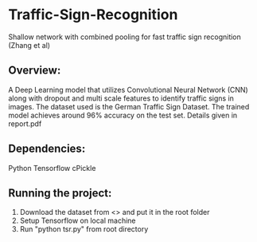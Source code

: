 # Traffic-Sign-Recognition
Shallow network with combined pooling for fast traffic sign recognition (Zhang et al)

## Overview:
A Deep Learning model that utilizes Convolutional Neural Network (CNN) along with dropout and multi scale features
to identify traffic signs in images. The dataset used is the German Traffic Sign Dataset. The trained model achieves around 96% accuracy
on the test set. Details given in report.pdf

## Dependencies:
Python
Tensorflow
cPickle

## Running the project:
1. Download the dataset from <> and put it in the root folder
2. Setup Tensorflow on local machine
2. Run "python tsr.py" from root directory

